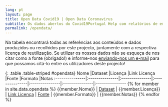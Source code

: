 ```yaml
---
lang: pt
layout: page
title: Open Data Covid19 | Open Data Coronavirus
subtitle: Os dados abertos do Covid19Portugal Help com relatórios de emergência do coronavírus para reutilização
permalink: /opendata/
---
```



Na tabela encontrará todas as referências aos conteúdos e dados produzidos ou recolhidos por este projecto, juntamente com a respectiva licença de reutilização.
Se utilizar os nossos dados não se esqueça de nos citar como a fonte (obrigado!) e informe-nos [enviando-nos um e-mail](mailto:covid19pt.help@gmail.com) para que possamos citá-lo entre
os utilizadores deste projecto!

{: .table .table-striped #opendata}
Nome            |Dataset         |Licença         |Link Licença    |Fonte           |Formato         |Notas
:---------------|:---------------|:---------------|:---------------|:---------------|:---------------|:---------------
{% for member in site.data.opendata %} {{member.Nome}} | [Dataset]({{member.Dataset}}) | {{member.Licença}} | [Link Licença]({{member.Linklicença}}) | [Fonte]({{member.Fonte}}) | {{member.Formato}} | {{member.Notas}}
{% endfor %}


